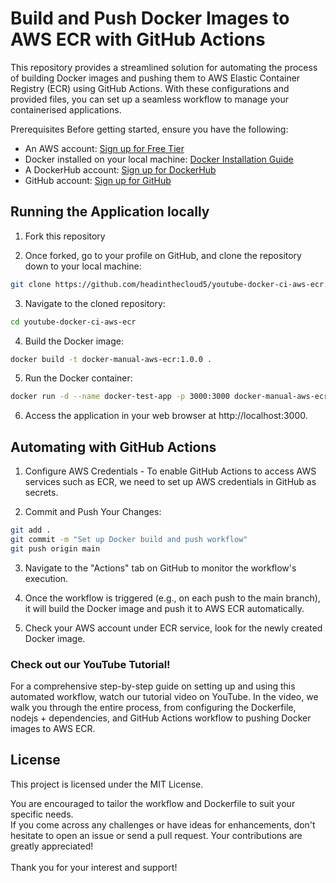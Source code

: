 # Build and Push Docker Images to AWS ECR with GitHub Actions
This repository provides a streamlined solution for automating the process of building Docker images and pushing them to AWS Elastic Container Registry (ECR) using GitHub Actions. With these configurations and provided files, you can set up a seamless workflow to manage your containerised applications.

Prerequisites
Before getting started, ensure you have the following:

- An AWS account: [Sign up for Free Tier](https://aws.amazon.com/free/?gclid=CjwKCAjw34qzBhBmEiwAOUQcF0FfXS-1S1ephmxVFN2kEk12mhGDOdajO3VwBJkgBeWcnBqr-iTuCxoCnYYQAvD_BwE&trk=349e66be-cf8d-4106-ae2c-54262fc45524&sc_channel=ps&ef_id=CjwKCAjw34qzBhBmEiwAOUQcF0FfXS-1S1ephmxVFN2kEk12mhGDOdajO3VwBJkgBeWcnBqr-iTuCxoCnYYQAvD_BwE:G:s&s_kwcid=AL!4422!3!455709741582!e!!g!!aws%20free%20account!10817378576!108173614202)
- Docker installed on your local machine: [Docker Installation Guide](https://www.youtube.com/watch?v=snKOKWiiTok&t=668s)
- A DockerHub account: [Sign up for DockerHub](https://hub.docker.com/signup)
- GitHub account: [Sign up for GitHub](https://github.com/signup)

## Running the Application locally
1. Fork this repository 

2. Once forked, go to your profile on GitHub, and clone the repository down to your local machine:

```bash
git clone https://github.com/headinthecloud5/youtube-docker-ci-aws-ecr.git
```

3. Navigate to the cloned repository:
```bash
cd youtube-docker-ci-aws-ecr
```

4. Build the Docker image:
```bash
docker build -t docker-manual-aws-ecr:1.0.0 .
```

5. Run the Docker container:
```bash
docker run -d --name docker-test-app -p 3000:3000 docker-manual-aws-ecr:1.0.0
```

6. Access the application in your web browser at http://localhost:3000.

## Automating with GitHub Actions
1. Configure AWS Credentials - To enable GitHub Actions to access AWS services such as ECR, we need to set up AWS credentials in GitHub as secrets. 

2. Commit and Push Your Changes:
```bash
git add .
git commit -m "Set up Docker build and push workflow"
git push origin main
```

3. Navigate to the "Actions" tab on GitHub to monitor the workflow's execution.

4. Once the workflow is triggered (e.g., on each push to the main branch), it will build the Docker image and push it to AWS ECR automatically.

7. Check your AWS account under ECR service, look for the newly created Docker image.

### Check out our YouTube Tutorial!
For a comprehensive step-by-step guide on setting up and using this automated workflow, watch our tutorial video on YouTube. In the video, we walk you through the entire process, from configuring the Dockerfile, nodejs + dependencies, and GitHub Actions workflow to pushing Docker images to AWS ECR.

## License
This project is licensed under the MIT License.

You are encouraged to tailor the workflow and Dockerfile to suit your specific needs. 
<br/> 
If you come across any challenges or have ideas for enhancements, don't hesitate to open an issue or send a pull request. Your contributions are greatly appreciated!
<br/> 
<br/> 
Thank you for your interest and support!
